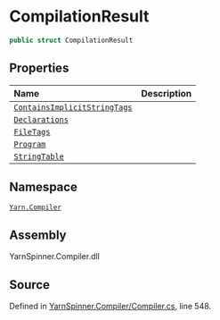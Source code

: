# CompilationResult

```csharp
public struct CompilationResult
```

## Properties

| Name | Description |
| :--- | :--- |
| [`ContainsImplicitStringTags`](compilationresult.containsimplicitstringtags.md) |  |
| [`Declarations`](compilationresult.declarations.md) |  |
| [`FileTags`](compilationresult.filetags.md) |  |
| [`Program`](compilationresult.program.md) |  |
| [`StringTable`](compilationresult.stringtable.md) |  |

## Namespace

[`Yarn.Compiler`](../)

## Assembly

YarnSpinner.Compiler.dll

## Source

Defined in [YarnSpinner.Compiler/Compiler.cs](https://github.com/YarnSpinnerTool/YarnSpinner//blob/develop/YarnSpinner.Compiler/Compiler.cs#L548), line 548.

